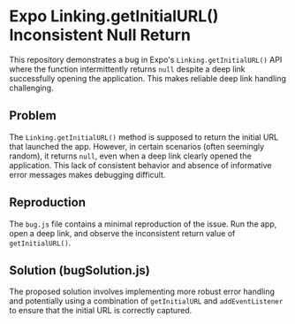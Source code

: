# Expo Linking.getInitialURL() Inconsistent Null Return

This repository demonstrates a bug in Expo's `Linking.getInitialURL()` API where the function intermittently returns `null` despite a deep link successfully opening the application. This makes reliable deep link handling challenging.

## Problem

The `Linking.getInitialURL()` method is supposed to return the initial URL that launched the app. However, in certain scenarios (often seemingly random), it returns `null`, even when a deep link clearly opened the application. This lack of consistent behavior and absence of informative error messages makes debugging difficult.

## Reproduction

The `bug.js` file contains a minimal reproduction of the issue.  Run the app, open a deep link, and observe the inconsistent return value of `getInitialURL()`.

## Solution (bugSolution.js)

The proposed solution involves implementing more robust error handling and potentially using a combination of `getInitialURL` and `addEventListener` to ensure that the initial URL is correctly captured.
